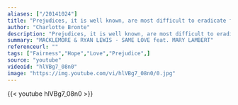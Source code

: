 ```yaml
---
aliases: ["/20141024"]
title: "Prejudices, it is well known, are most difficult to eradicate from the heart whose soil has never been loosened or fertilised by education: they grow there, firm as weeds among stones."
author: "Charlotte Bronte"
description: "Prejudices, it is well known, are most difficult to eradicate from the heart whose soil has never been loosened or fertilised by education: they grow there, firm as weeds among stones. - Charlotte Bronte quotes from GetInspired365.com"
summary: "MACKLEMORE & RYAN LEWIS - SAME LOVE feat. MARY LAMBERT"
referenceurl: ""
tags: ["Fairness","Hope","Love","Prejudice",]
source: "youtube"
videoid: "hlVBg7_08n0"
image: "https://img.youtube.com/vi/hlVBg7_08n0/0.jpg"
---
```


{{< youtube hlVBg7_08n0 >}}
